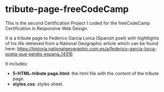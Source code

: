 # tribute-page-freeCodeCamp

This is the second Certification Project I coded for the freeCodeCamp Certification in Responsive Web Design. 

It is a tribute page to Federico García Lorca (Spanish poet) with hightlights of his life retrieved from a National Geographic article which can be found here: https://historia.nationalgeographic.com.es/a/federico-garcia-lorca-poeta-que-perdio-espana_14316

It includes:

- **5-HTML-tribute page.html**: the html file with the content of the tribute page.
- **styles.css**: styles sheet.
